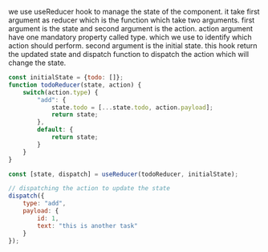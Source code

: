we use useReducer hook to manage the state of the component.
it take first argument as reducer which is the function which take two arguments. first argument is the state and second argument is the action. action argument have one mandatory property called type. which we use to identify which action should perform.
second argument is the initial state. this hook return the updated state and dispatch function to dispatch the action which will change the state.

```js
const initialState = {todo: []};
function todoReducer(state, action) {
    switch(action.type) {
        "add": {
            state.todo = [...state.todo, action.payload];
            return state;
        },
        default: {
            return state;
        }
    }
}

const [state, dispatch] = useReducer(todoReducer, initialState);

// dispatching the action to update the state
dispatch({
    type: "add",
    payload: {
        id: 1,
        text: "this is another task"
    }
});

```

